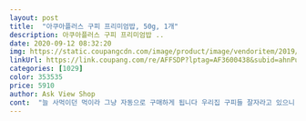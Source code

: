 ```yaml
---
layout: post 
title:  "아쿠아플러스 구피 프리미엄밥, 50g, 1개" 
description: 아쿠아플러스 구피 프리미엄밥 ..
date: 2020-09-12 08:32:20 
img: https://static.coupangcdn.com/image/product/image/vendoritem/2019/02/26/3062715608/62b4bbb4-0d70-4266-bfbf-38852c9f42b8.jpg 
linkUrl: https://link.coupang.com/re/AFFSDP?lptag=AF3600438&subid=ahnPublicAsk&pageKey=1795722366&itemId=3054979749&vendorItemId=71042980249&traceid=V0-113-d39de03432c54bb1 
categories: [1029] 
color: 353535 
price: 5910 
author: Ask View Shop 
cont:  "늘 사먹이던 먹이라 그냥 자동으로 구매하게 됩니다 우리집 구피들 잘자라고 있으니 좋은 식품인걸로 ㅎㅎ<br/>" 
---
```

